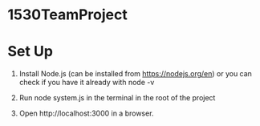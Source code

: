 # 1530TeamProject

# Set Up
1. Install Node.js (can be installed from https://nodejs.org/en) or you can check if you have it already with node -v

2. Run node system.js in the terminal in the root of the project

3. Open http://localhost:3000 in a browser.
